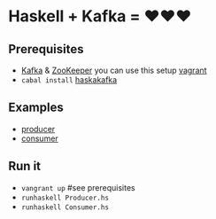 # Haskell + Kafka = :heart::heart::heart:

## Prerequisites
* [Kafka](http://kafka.apache.org/) & [ZooKeeper](http://zookeeper.apache.org/) you can use this setup [vagrant](https://github.com/slon1024/vagrant-cluster-storm)
* `cabal install` [haskakafka](https://github.com/cosbynator/haskakafka)

## Examples
* [producer](https://github.com/slon1024/haskell_kafka/blob/master/Producer.hs)
* [consumer](https://github.com/slon1024/haskell_kafka/blob/master/Consumer.hs) 

## Run it
* `vangrant up` #see prerequisites
* `runhaskell Producer.hs`
* `runhaskell Consumer.hs`
